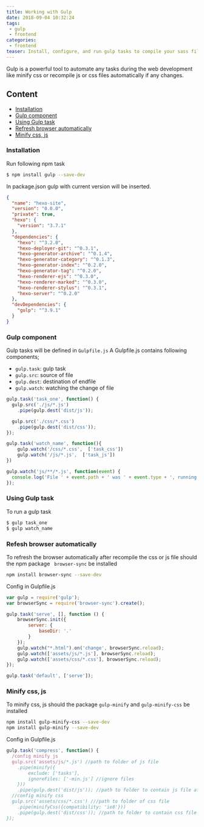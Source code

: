 ```yaml
---
title: Working with Gulp
date: 2018-09-04 10:32:24
tags:
 - gulp
 - frontend
categories:
 - frontend
teaser: Install, configure, and run gulp tasks to compile your sass files or synschronize your browser.
---
```


Gulp is a powerful tool to automate any tasks during the web development like minify css or recompile js or css files automatically if any changes.


## Content
  * [Installation](#Installation)
  * [Gulp component](#Gulp-component)
  * [Using Gulp task](#Using-Gulp-task)
  * [Refresh browser automatically](#Refesh-browser-automatically)
  * [Minify css, js](#Minify-css-js)

### Installation

Run following npm task
``` bash
$ npm install gulp --save-dev
```
In package.json gulp with current version  will be inserted.

``` json
{
  "name": "hexo-site",
  "version": "0.0.0",
  "private": true,
  "hexo": {
    "version": "3.7.1"
  },
  "dependencies": {
    "hexo": "^3.2.0",
    "hexo-deployer-git": "^0.3.1",
    "hexo-generator-archive": "^0.1.4",
    "hexo-generator-category": "^0.1.3",
    "hexo-generator-index": "^0.2.0",
    "hexo-generator-tag": "^0.2.0",
    "hexo-renderer-ejs": "^0.3.0",
    "hexo-renderer-marked": "^0.3.0",
    "hexo-renderer-stylus": "^0.3.1",
    "hexo-server": "^0.2.0"
  },
  "devDependencies": {
    "gulp": "^3.9.1"
  }
}
```

### Gulp component

Gulp tasks will be defined in `Gulpfile.js`
A Gulpfile.js contains following components;
* `gulp.task`: gulp task
* `gulp.src`: source of file
* `gulp.dest`: destination of endfile
* `gulp.watch`: watching the change of file


``` js
gulp.task('task_one', function() {
  gulp.src('./js/*.js')
    .pipe(gulp.dest('dist/js'));

  gulp.src('./css/*.css')
    .pipe(gulp.dest('dist/css'));
});

gulp.task('watch_name', function(){
    gulp.watch('/css/*.css',  ['task_css'])
    gulp.watch('/js/*.js',  ['task_js'])
})

gulp.watch('js/**/*.js', function(event) {
  console.log('File ' + event.path + ' was ' + event.type + ', running tasks...');
});
```
### Using Gulp task

To run a gulp task
``` bash
$ gulp task_one
$ gulp watch_name
```

### Refesh browser automatically

To refresh the browser automatically after recompile the css or js file should the npm package ` browser-sync` be installed

``` bash
npm install browser-sync --save-dev
```

Config in Gulpfile.js

``` js
var gulp = require('gulp');
var browserSync = require('browser-sync').create();

gulp.task('serve', [], function () {
    browserSync.init({
        server: {
            baseDir: '.'
        }
    });
    gulp.watch("*.html").on('change', browserSync.reload);
    gulp.watch(['assets/js/*.js'], browserSync.reload);
    gulp.watch(['assets/css/*.css'], browserSync.reload);
});

gulp.task('default', ['serve']);
```

### Minify css, js

To minify css, js should the package `gulp-minify` and `gulp-minify-css` be installed

``` bash
npm install gulp-minify-css --save-dev
npm install gulp-minify --save-dev
```

Config in Gulpfile.js

``` js
gulp.task('compress', function() {
  /config minify js
  gulp.src('assets/js/*.js') //path to folder of js file
    .pipe(minify({
        exclude: ['tasks'],
        ignoreFiles: ['-min.js'] //ignore files
    }))
    .pipe(gulp.dest('dist/js')); //path to folder to contain js file after minify
  //config minify css
  gulp.src('assets/css/*.css') ///path to folder of css file
    .pipe(minifyCss({compatibility: 'ie8'}))
    .pipe(gulp.dest('dist/css')); //path to folder to contain css file after minify
});
```